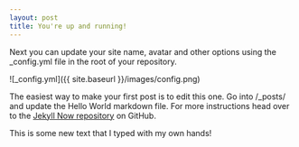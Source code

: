 ```yaml
---
layout: post
title: You're up and running!
---
```


Next you can update your site name, avatar and other options using the _config.yml file in the root of your repository.

![_config.yml]({{ site.baseurl }}/images/config.png)

The easiest way to make your first post is to edit this one. Go into /_posts/ and update the Hello World markdown file. For more instructions head over to the [Jekyll Now repository](https://github.com/barryclark/jekyll-now) on GitHub.

This is some new text that I typed with my own hands!
